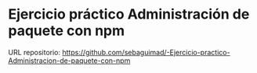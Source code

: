 # Ejercicio práctico Administración de paquete con npm
URL repositorio: https://github.com/sebaguimad/-Ejercicio-practico-Administracion-de-paquete-con-npm